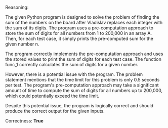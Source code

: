Reasoning:

The given Python program is designed to solve the problem of finding the sum of the numbers on the board after Vladislav replaces each integer with the sum of its digits. The program uses a pre-computation approach to store the sum of digits for all numbers from 1 to 200,000 in an array A. Then, for each test case, it simply prints the pre-computed sum for the given number n.

The program correctly implements the pre-computation approach and uses the stored values to print the sum of digits for each test case. The function func_1 correctly calculates the sum of digits for a given number.

However, there is a potential issue with the program. The problem statement mentions that the time limit for this problem is only 0.5 seconds per test. The program's pre-computation approach may take a significant amount of time to compute the sum of digits for all numbers up to 200,000, which could potentially exceed the time limit.

Despite this potential issue, the program is logically correct and should produce the correct output for the given inputs.

Correctness: **True**